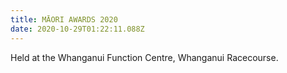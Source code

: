 ```yaml
---
title: MĀORI AWARDS 2020
date: 2020-10-29T01:22:11.088Z
---
```

Held at the Whanganui Function Centre, Whanganui Racecourse.